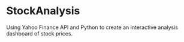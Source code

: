 # StockAnalysis
Using Yahoo Finance API and Python to create an interactive analysis dashboard of stock prices.
